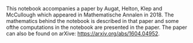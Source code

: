 This notebook accompanies a paper by Augat, Helton, Klep and McCullough which appeared in Mathematische Annalen in 2018. The mathematics behind the notebook is described in that paper and some ofthe computations in the notebook are presented in the paper. The paper can also be found on arXive: https://arxiv.org/abs/1604.04952. 
